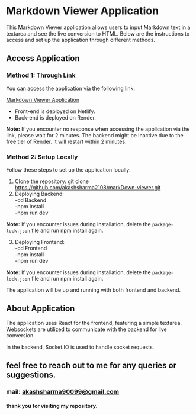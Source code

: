 # Markdown Viewer Application

This Markdown Viewer application allows users to input Markdown text in a textarea and see the live conversion to HTML. Below are the instructions to access and set up the application through different methods.

## Access Application

### Method 1: Through Link

You can access the application via the following link:

[Markdown Viewer Application](https://markdownviewer-akashsharma.netlify.app/)

- Front-end is deployed on Netlify.
- Back-end is deployed on Render.

**Note:** If you encounter no response when accessing the application via the link, please wait for 2 minutes. The backend might be inactive due to the free tier of Render. It will restart within 2 minutes.

### Method 2: Setup Locally

Follow these steps to set up the application locally:

1. Clone the repository: git clone https://github.com/akashsharma2108/markDown-viewer.git
2. Deploying Backend: <br/>
    -cd Backend <br/>
    -npm install <br/>
    -npm run dev <br/>


**Note:** If you encounter issues during installation, delete the `package-lock.json` file and run npm install again.


3. Deploying Frontend: <br/>
    -cd Frontend <br/>
    -npm install <br/>
    -npm run dev  <br/>


**Note:** If you encounter issues during installation, delete the `package-lock.json` file and run npm install again.

The application will be up and running with both frontend and backend.

## About Application

The application uses React for the frontend, featuring a simple textarea. Websockets are utilized to communicate with the backend for live conversion.

In the backend, Socket.IO is used to handle socket requests.

## feel free to reach out to me for any queries or suggestions.
### mail: akashsharma90099@gmail.com
#### thank you for visiting my repository.


